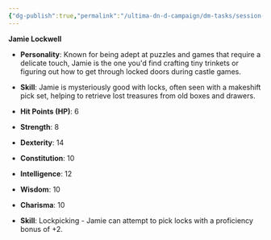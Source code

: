 ```yaml
---
{"dg-publish":true,"permalink":"/ultima-dn-d-campaign/dm-tasks/session-zero-folder/npc-s/jamie/"}
---
```



**Jamie Lockwell**

- **Personality**: Known for being adept at puzzles and games that require a delicate touch, Jamie is the one you'd find crafting tiny trinkets or figuring out how to get through locked doors during castle games.
- **Skill**: Jamie is mysteriously good with locks, often seen with a makeshift pick set, helping to retrieve lost treasures from old boxes and drawers.

- **Hit Points (HP)**: 6
- **Strength**: 8
- **Dexterity**: 14
- **Constitution**: 10
- **Intelligence**: 12
- **Wisdom**: 10
- **Charisma**: 10
- **Skill**: Lockpicking - Jamie can attempt to pick locks with a proficiency bonus of +2.